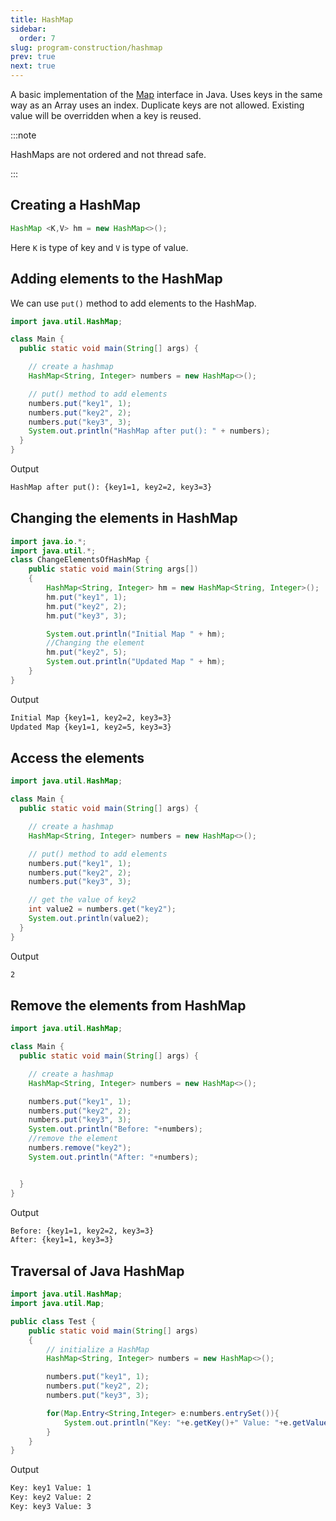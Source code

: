 ```yaml
---
title: HashMap
sidebar:
  order: 7
slug: program-construction/hashmap
prev: true
next: true
---
```


A basic implementation of the [Map](/program-construction/map) interface in
Java. Uses keys in the same way as an Array uses an index. Duplicate keys are
not allowed. Existing value will be overridden when a key is reused.

:::note

HashMaps are not ordered and not thread safe.

:::

## Creating a HashMap

```java
HashMap <K,V> hm = new HashMap<>();
```

Here `K` is type of key and `V` is type of value.

## Adding elements to the HashMap

We can use `put()` method to add elements to the HashMap.

```java
import java.util.HashMap;

class Main {
  public static void main(String[] args) {

    // create a hashmap
    HashMap<String, Integer> numbers = new HashMap<>();

    // put() method to add elements
    numbers.put("key1", 1);
    numbers.put("key2", 2);
    numbers.put("key3", 3);
    System.out.println("HashMap after put(): " + numbers);
  }
}

```

Output

```txt
HashMap after put(): {key1=1, key2=2, key3=3}
```

## Changing the elements in HashMap

```java
import java.io.*;
import java.util.*;
class ChangeElementsOfHashMap {
    public static void main(String args[])
    {
        HashMap<String, Integer> hm = new HashMap<String, Integer>();
        hm.put("key1", 1);
        hm.put("key2", 2);
        hm.put("key3", 3);

        System.out.println("Initial Map " + hm);
        //Changing the element
        hm.put("key2", 5);
        System.out.println("Updated Map " + hm);
    }
}
```

Output

```txt
Initial Map {key1=1, key2=2, key3=3}
Updated Map {key1=1, key2=5, key3=3}
```

## Access the elements

```java
import java.util.HashMap;

class Main {
  public static void main(String[] args) {

    // create a hashmap
    HashMap<String, Integer> numbers = new HashMap<>();

    // put() method to add elements
    numbers.put("key1", 1);
    numbers.put("key2", 2);
    numbers.put("key3", 3);

    // get the value of key2
    int value2 = numbers.get("key2");
    System.out.println(value2);
  }
}
```

Output

```txt
2
```

## Remove the elements from HashMap

```java
import java.util.HashMap;

class Main {
  public static void main(String[] args) {

    // create a hashmap
    HashMap<String, Integer> numbers = new HashMap<>();

    numbers.put("key1", 1);
    numbers.put("key2", 2);
    numbers.put("key3", 3);
    System.out.println("Before: "+numbers);
    //remove the element
    numbers.remove("key2");
    System.out.println("After: "+numbers);


  }
}

```

Output

```txt
Before: {key1=1, key2=2, key3=3}
After: {key1=1, key3=3}
```

## Traversal of Java HashMap

```java
import java.util.HashMap;
import java.util.Map;

public class Test {
    public static void main(String[] args)
    {
        // initialize a HashMap
        HashMap<String, Integer> numbers = new HashMap<>();

        numbers.put("key1", 1);
        numbers.put("key2", 2);
        numbers.put("key3", 3);

        for(Map.Entry<String,Integer> e:numbers.entrySet()){
            System.out.println("Key: "+e.getKey()+" Value: "+e.getValue());
        }
    }
}
```

Output

```txt
Key: key1 Value: 1
Key: key2 Value: 2
Key: key3 Value: 3
```
